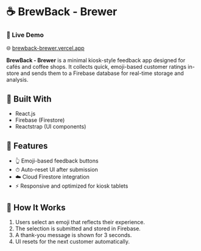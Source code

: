 # ☕️ BrewBack - Brewer

### 🔗 Live Demo  
🌐 [brewback-brewer.vercel.app](https://brewback-brewer.vercel.app)


**BrewBack - Brewer** is a minimal kiosk-style feedback app designed for cafés and coffee shops. It collects quick, emoji-based customer ratings in-store and sends them to a Firebase database for real-time storage and analysis.

## 🔧 Built With

- React.js
- Firebase (Firestore)
- Reactstrap (UI components)

## 📸 Features

- 👆 Emoji-based feedback buttons
- ⏱ Auto-reset UI after submission
- ☁️ Cloud Firestore integration
- ⚡️ Responsive and optimized for kiosk tablets

## 🚀 How It Works

1. Users select an emoji that reflects their experience.
2. The selection is submitted and stored in Firebase.
3. A thank-you message is shown for 3 seconds.
4. UI resets for the next customer automatically.